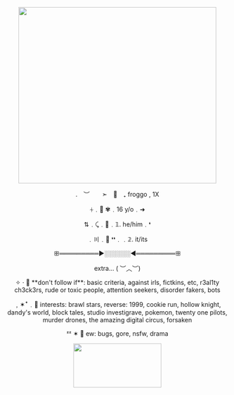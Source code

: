 <p align="center"> 
  <img width="450" height="400" src="https://i.pinimg.com/736x/70/7c/41/707c415464d8b26406a7c93f68ab12cd.jpg">
</p>

<p align="center"> 
. ︶  ➣ 🧪 ₊ froggo , 1X </p>

<p align="center">
⏆﹒🌿 ✾﹒16 y/o﹒➜ </p>

<p align="center">
⇅﹒⤹﹒🐊﹒𝟙. he/him﹒❛ </p>

<p align="center">
﹒〣﹒🎲 ❛❛﹒﹒𝟚. it/its</p>

<p align="center">
ꕥ═════════►░░░░░░◄═════════ꕥ </p>

<p align="center">
extra... (  ︶︿︶) </p>

<p align="center">
✧ · 🦠 **don't follow if**: basic criteria, against irls, fictkins, etc, r3al1ty ch3ck3rs, rude or toxic people, attention seekers, disorder fakers, bots </p>

<p align="center">
﹐✶ꜜ﹒💚 interests: brawl stars, reverse: 1999, cookie run, hollow knight, dandy's world, block tales, studio investigrave, pokemon, twenty one pilots, murder drones, the amazing digital circus, forsaken </p>

<p align="center">
ᶻᶻ ✶ 🦕 ew: bugs, gore, nsfw, drama </p>


<p align="center"> 
  <img width="200" height="100" src="https://64.media.tumblr.com/08343ef7663ff72768a8fe63e8a9ec0f/12bcdd913180c647-3e/s100x200/6a3223a03b2f7429ce5a40b8ebeba088854da588.gifv">
</p>

